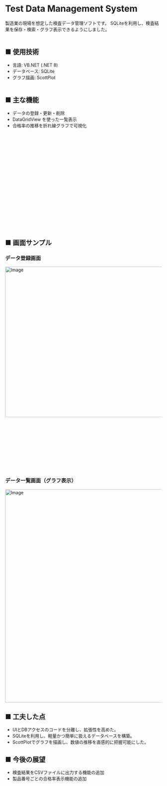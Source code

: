 # Test Data Management System

製造業の現場を想定した検査データ管理ソフトです。
SQLiteを利用し、検査結果を保存・検索・グラフ表示できるようにしました。
<br><br>
## ■ 使用技術
- 言語: VB.NET (.NET 8)
- データベース: SQLite
- グラフ描画: ScottPlot
<br><br>
## ■ 主な機能
- データの登録・更新・削除
- DataGridView を使った一覧表示
- 合格率の推移を折れ線グラフで可視化

<br><br><br><br><br><br><br><br><br><br><br><br><br><br><br><br><br><br>

## ■ 画面サンプル
### データ登録画面
<img width="505" height="482" alt="Image" src="https://github.com/user-attachments/assets/fa438485-e5c0-4082-b6d6-59773b165607" />

<br><br><br><br><br><br><br><br><br>
### データ一覧画面（グラフ表示）
<img width="800" height="683" alt="Image" src="https://github.com/user-attachments/assets/d90d1afa-2de5-4fe9-a20f-9ff40432c062" />

## ■ 工夫した点
- UIとDBアクセスのコードを分離し、拡張性を高めた。
- SQLiteを利用し、軽量かつ簡単に扱えるデータベースを構築。
- ScottPlotでグラフを描画し、数値の推移を直感的に把握可能にした。

## ■ 今後の展望
- 検査結果をCSVファイルに出力する機能の追加
- 製品番号ごとの合格率表示機能の追加
